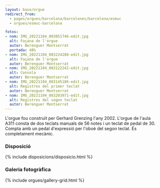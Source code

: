 ```yaml
---
layout: base/orgue
redirect_from:
  - pages/orgues/barcelona/barcelones/barcelona/esmuc
  - orgues/esmuc-barcelona

fotos:
- nom: IMG_20221104_083051746-edit.jpg
  alt: Façana de l'orgue 
  autor: Berenguer Montserrat
  portada: 48%
- nom: IMG_20221104_083224288-edit.jpg
  alt: Façana de l'orgue
  autor: Berenguer Montserrat
- nom: IMG_20221104_083122242-edit.jpg
  alt: Consola
  autor: Berenguer Montserrat
- nom: IMG_20221104_083145186-edit.jpg
  alt: Registres del primer teclat
  autor: Berenguer Montserrat
- nom: IMG_20221104_083203971-edit.jpg
  alt: Registres del segon teclat
  autor: Berenguer Montserrat
---
```


L'orgue fou construït per Gerhard Grenzing l'any 2002.
L'orgue de l'aula A311 consta de dos teclats manuals de 56 notes i un teclat de pedal de 30. Compta amb un pedal d'expressió per 
l'oboè del segon teclat. És completament mecànic. 

### Disposició

{% include disposicions/disposicio.html %}

### Galeria fotogràfica

{% include orgues/gallery-grid.html %}
